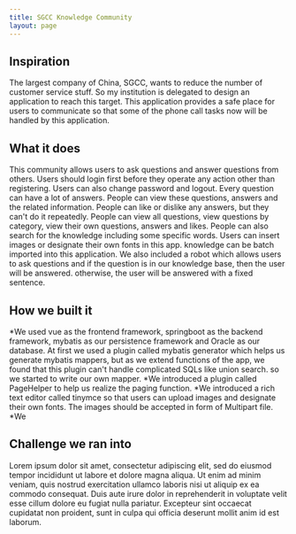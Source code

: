 ```yaml
---
title: SGCC Knowledge Community
layout: page
---
```


## Inspiration

The largest company of China, SGCC, wants to reduce the number of customer service
stuff. So my institution is delegated to design an application to reach this target.
This application provides a safe place for users to communicate so that some of the
phone call tasks now will be handled by this application.

## What it does

This community allows users to ask questions and answer questions from others. Users should login
first before they operate any action other than registering. Users can also change password 
and logout. Every question can have a lot of answers. People can view these questions, answers 
and the related information. People can like or dislike any answers, but they can't do it repeatedly.
People can view all questions, view questions by category, view their own questions, answers and
likes. People can also search for the knowledge including some specific words.
Users can insert images or designate their own fonts in this app. knowledge can be
batch imported into this application.
We also included a robot which allows users to ask questions and if the question is
in our knowledge base, then the user will be answered. otherwise, the user will be answered
with a fixed sentence.

## How we built it

*We used vue as the frontend framework, springboot as the backend framework,
mybatis as our persistence framework and Oracle as our database. At first we
used a plugin called mybatis generator which helps us generate mybatis mappers,
but as we extend functions of the app, we found that this plugin can't handle
complicated SQLs like union search. so we started to write our own mapper.
*We introduced a plugin called PageHelper to help us realize the paging function.
*We introduced a rich text editor called tinymce so that users can upload images
and designate their own fonts. The images should be accepted in form of Multipart file.
*We 


## Challenge we ran into

Lorem ipsum dolor sit amet, consectetur adipiscing elit, sed do eiusmod tempor incididunt ut labore et dolore magna aliqua. Ut enim ad minim veniam, quis nostrud exercitation ullamco laboris nisi ut aliquip ex ea commodo consequat. Duis aute irure dolor in reprehenderit in voluptate velit esse cillum dolore eu fugiat nulla pariatur. Excepteur sint occaecat cupidatat non proident, sunt in culpa qui officia deserunt mollit anim id est laborum.